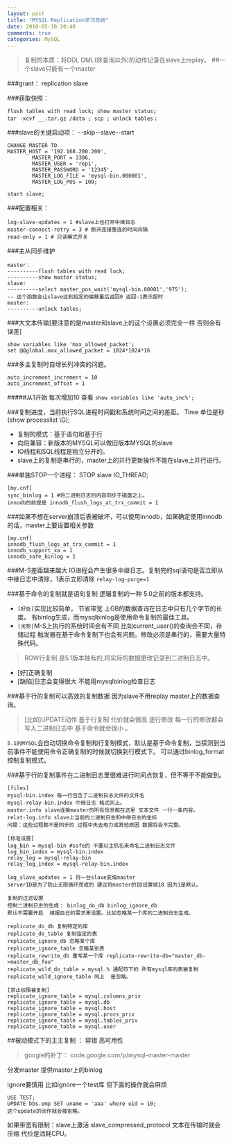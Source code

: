 ```yaml
---
layout: post
title: "MYSQL Replication学习总结"
date: 2010-05-10 20:40
comments: true
categories: MySQL
---
```


>复制的本质：将DDL DML(除查询以外)的动作记录在slave上replay。
##一个slave只能有一个master

###grant： replication slave

###获取快照：
```
flush tables with read lock; show master status; 
tar -xcvf __.tar.gz /data ; scp ; unlock tables；
```

###slave的关键启动项： --skip--slave--start
```
CHANGE MASTER TO
MASTER_HOST = '192.168.200.200',
	    MASTER_PORT = 3306,
	    MASTER_USER = 'rep1',
	    MASTER_PASSWORD = '12345',
	    MASTER_LOG_FILE = 'mysql-bin.000001',
	    MASTER_LOG_POS = 109;

start slave;
```
###配置相关：
```
log-slave-updates = 1 #slave上也打开中继日志 
master-connect-retry = 3 # 断开连接重连的时间间隔
read-only = 1 # 只读模式开关
```
###主从同步维护
```
master：
----------flush tables with read lock;
----------show master status;
slave:
----------select master_pos_wait('mysql-bin.00001','975');
-- 这个函数会让slave达到指定的偏移量后返回0 返回-1表示超时
master:
----------unlock tables;
```

###大文本传输[要注意的是master和slave上的这个设置必须完全一样 否则会有误差]
```
show variables like 'max_allowed_packet';
set @@global.max_allowed_packet = 1024*1024*16
```


###多主复制时自增长列冲突的问题。
```
auto_increment_increment = 10
auto_increment_offset = 1
```
#####从1开始 每次增加10
查看 
`show variables like 'auto_inc%';`

###复制进度，当前执行SQL进程时间戳和系统时间之间的差距。 Time 单位是秒 (show processlist \G);

* 复制的模式：基于语句和基于行
* 向后兼容：新版本的MYSQL可以做旧版本MYSQL的slave
* IO线程和SQL线程是独立分开的。
* slave上的复制是串行的，master上的并行更新操作不能在slave上并行进行。

###单独STOP一个进程： STOP slave IO_THREAD;
```
[my.cnf]
sync_binlog = 1 #将二进制日志的内容同步于磁盘之上。
innodb的前提是 innodb_flush_logs_at_trx_commit = 1
```

###如果不想在server崩溃后表被破坏，可以使用innodb，如果确定使用innodb的话，master上要设置相关参数
```
[my.cnf]
innodb_flush_logs_at_trx_commit = 1
innodb_support_xa = 1
innodb_safe_binlog = 1
```

###M-S差距越来越大 IO进程会产生很多中继日志。复制完的sql语句是否立即从中继日志中清除，1表示立即清除
`relay-log-purge=1`


###基于命令的复制就是语句复制 逻辑复制的一种 5.0之前的版本都支持。
* `[好处]`实现比较简单， 节省带宽 上GB的数据查询在日志中只有几个字节的长度。 有binlog生成，而mysqlbinlog是使用命令复制的最佳工具。
* `[劣势]`M-S上执行的系统时间会有不同 比如current_user()的查询会不同，存储过程 触发器在基于命令复制下也会有问题。修改必须是串行的，需要大量特殊代码。

>ROW行复制 是5.1版本独有的,将实际的数据更改记录到二进制日志中。
* [好]正确复制
* [缺陷]日志会变得很大 不能用mysqlbinlog检查日志

###基于行的复制可以高效的复制数据 因为slave不用replay master上的数据查询。

>[比如]UPDATE动作 基于行复制 代价就会很高 逐行修改 每一行的修改都会写入二进制日志中  基于命令就会很小 。

`5.1的MYSQL`会自动切换命令复制和行复制模式，默认是基于命令复制，当探测到当前事件不能使用命令正确复制的时候就切换到行模式下。
可以通过binlog_format控制复制模式。

###基于行的复制事件在二进制日志里很难进行时间点恢复，但不等于不能做到。
```
[files]
mysql-bin.index 每一行包含了二进制日志文件的文件名
mysql-relay-bin.index 中继日志 格式同上。
master.info slave连接master的所有信息都在这里 文本文件 一行一条内容。
relat-log.info slave上当前的二进制日志和中继日志的坐标
问题：这些过程都不是同步的 过程中失去电力或其他原因 数据将会不完整。

[标准设置]
log_bin = mysql-bin #safe的 不要以主机名来命名二进制日志文件
log_bin_index = mysql-bin.index
relay_log = mysql-relay-bin
relay_log_index = mysql-relay-bin.index

log_slave_updates = 1 将一台slave变成master
serverID是为了防止无限循环而成的 建议将master的ID设置城10 因为1是默认。

复制的过滤设置
控制二进制日志的生成： binlog_do_db binlog_ignore_db 
默认不需要开启  根据自己的需求来设置。比如忽略某一个库的二进制日志生成。

replicate_do_db 复制特定的库
replicate_do_table 复制指定的表
replicate_ignore_db 忽略某个库
replicate_ignore_table 忽略某张表
replicate_rewrite_db 重写某一个库 replicate-rewrite-db="master_db->master_db_foo"
replicate_wild_do_table = mysql.% 通配符下的 所有mysql库的表被复制
replicate_wild_ignore_table 同上  是忽略。

[禁止权限被复制]
replicate_ignore_table = mysql.columns_priv
replicate_ignore_table = mysql.db
replicate_ignore_table = mysql.host
replicate_ignore_table = mysql.procs_priv
replicate_ignore_table = mysql.tables_priv
replicate_ignore_table = mysql.user
```
##被动模式下的主主复制 ： 容错 高可用性
>google的补丁： code.google.com/p/mysql-master-master

分发master 提供master上的binlog

ignore要慎用 比如ignore一个test库 但下面的操作就会麻烦
```
USE TEST;
UPDATE bbs.emp SET uname = 'aaa' where uid = 10;
这个update的动作就会被省略。
```
如果带宽有限制：slave上激活 slave_compressed_protocol 文本在传输时就会压缩 代价是消耗CPU。
